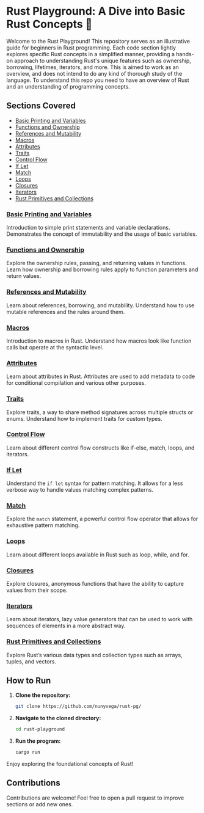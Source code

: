 # Rust Playground: A Dive into Basic Rust Concepts 🦀

Welcome to the Rust Playground! 
This repository serves as an illustrative guide for beginners in Rust programming. Each code section lightly explores specific Rust concepts in a simplified manner, providing a hands-on approach to understanding Rust's unique features such as ownership, borrowing, lifetimes, iterators, and more. This is aimed to work as an overview, and does not intend to do any kind of thorough study of the language. To understand this repo you need to have an overview of Rust and an understanding of programming concepts. 

## Sections Covered

- [Basic Printing and Variables](#basic-printing-and-variables)
- [Functions and Ownership](#functions-and-ownership)
- [References and Mutability](#references-and-mutability)
- [Macros](#macros)
- [Attributes](#attributes)
- [Traits](#traits)
- [Control Flow](#control-flow)
- [If Let](#if-let)
- [Match](#match)
- [Loops](#loops)
- [Closures](#closures)
- [Iterators](#iterators)
- [Rust Primitives and Collections](#rust-primitives-and-collections)

### [Basic Printing and Variables](https://github.com/nunyvega/rust-pg/blob/master/src/main.rs#L2)

Introduction to simple print statements and variable declarations. Demonstrates the concept of immutability and the usage of basic variables.

### [Functions and Ownership](https://github.com/nunyvega/rust-pg/blob/master/src/main.rs#L15)

Explore the ownership rules, passing, and returning values in functions. Learn how ownership and borrowing rules apply to function parameters and return values.

### [References and Mutability](https://github.com/nunyvega/rust-pg/blob/master/src/main.rs#L40)

Learn about references, borrowing, and mutability. Understand how to use mutable references and the rules around them.

### [Macros](https://github.com/nunyvega/rust-pg/blob/master/src/main.rs#L108)

Introduction to macros in Rust. Understand how macros look like function calls but operate at the syntactic level.

### [Attributes](https://github.com/nunyvega/rust-pg/blob/master/src/main.rs#L127)

Learn about attributes in Rust. Attributes are used to add metadata to code for conditional compilation and various other purposes.

### [Traits](https://github.com/nunyvega/rust-pg/blob/master/src/main.rs#L165)

Explore traits, a way to share method signatures across multiple structs or enums. Understand how to implement traits for custom types.

### [Control Flow](https://github.com/nunyvega/rust-pg/blob/master/src/main.rs#L179)

Learn about different control flow constructs like if-else, match, loops, and iterators.

### [If Let](https://github.com/nunyvega/rust-pg/blob/master/src/main.rs#L195)

Understand the `if let` syntax for pattern matching. It allows for a less verbose way to handle values matching complex patterns.

### [Match](https://github.com/nunyvega/rust-pg/blob/master/src/main.rs#L224)

Explore the `match` statement, a powerful control flow operator that allows for exhaustive pattern matching.

### [Loops](https://github.com/nunyvega/rust-pg/blob/master/src/main.rs#L263)

Learn about different loops available in Rust such as loop, while, and for. 

### [Closures](https://github.com/nunyvega/rust-pg/blob/master/src/main.rs#L312)

Explore closures, anonymous functions that have the ability to capture values from their scope.

### [Iterators](https://github.com/nunyvega/rust-pg/blob/master/src/main.rs#L338)

Learn about iterators, lazy value generators that can be used to work with sequences of elements in a more abstract way.

### [Rust Primitives and Collections](https://github.com/nunyvega/rust-pg/blob/master/src/main.rs#L368)

Explore Rust’s various data types and collection types such as arrays, tuples, and vectors.

## How to Run

1. **Clone the repository:**

    ```bash
    git clone https://github.com/nunyvega/rust-pg/
    ```

2. **Navigate to the cloned directory:**

    ```bash
    cd rust-playground
    ```

3. **Run the program:**

    ```bash
    cargo run
    ```

Enjoy exploring the foundational concepts of Rust!

## Contributions

Contributions are welcome! Feel free to open a pull request to improve sections or add new ones.
